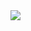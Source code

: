 <img src = "https://kin-phinf.pstatic.net/20181221_219/1545367252517S4RbP_JPEG/1545367252364.jpg?type=w480">
